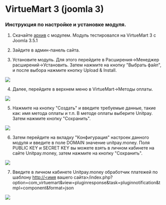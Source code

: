 # VirtueMart 3 \(joomla 3\)

### Инструкция по настройке и установке модуля. <a id="instrukciya-po-nastroike-i-ustanovke-modulya"></a>

1. Скачайте [архив](https://github.com/unitpay/virtuemart-module/archive/master.zip) с модулем. Модуль тестировался на VirtueMart 3 с Joomla 3.5.1

2. Зайдите в админ-панель сайта.

3. Установите модуль. Для этого перейдите в Расширения-&gt;Менеджер расширений-&gt;Установить. Затем нажмите на кнопку "Выбрать файл", и после выбора нажмите кнопку Upload & Install.

![](https://d33v4339jhl8k0.cloudfront.net/docs/assets/551a91dbe4b0221aadf24410/images/57891cbdc697912dee72b9bd/file-ZnqxZL1aUp.png)

4. Далее, перейдите в верхнем меню в VirtueMart-&gt;Методы оплаты.

![](https://d33v4339jhl8k0.cloudfront.net/docs/assets/551a91dbe4b0221aadf24410/images/57891ce4c697912dee72b9be/file-Ca3lNwEm7r.png)

5. Нажмите на кнопку "Создать" и введите требуемые данные, такие как: имя метода оплаты и т.п. В методе оплаты выберите Unitpay. Затем нажмите кнопку "Сохранить".

![](https://d33v4339jhl8k0.cloudfront.net/docs/assets/551a91dbe4b0221aadf24410/images/57891cf8c697912dee72b9bf/file-8LMiJ7nHUN.png)

6. Затем перейдите на вкладку "Конфигурация" настроек данного модуля и введите в поле DOMAIN значение unitpay.money. Поля PUBLIC KEY и SECRET KEY вы можете взять в личном кабинете на сайте Unitpay.money, затем нажмите на кнопку "Сохранить".

![](https://d33v4339jhl8k0.cloudfront.net/docs/assets/551a91dbe4b0221aadf24410/images/5e674e902c7d3a7e9ae8ed2a/file-OhmvJJMNF3.png)

7. Введите в личном кабинете Unitpay.money обработчик платежей по шаблону [http://&lt;имя](http://xn--/%3C-5ddu8i/) вашего сайта&gt;/index.php?option=com\_virtuemart&view=pluginresponse&task=pluginnotification&tmpl=component&format=json

![](https://d33v4339jhl8k0.cloudfront.net/docs/assets/551a91dbe4b0221aadf24410/images/57891d68c697912dee72b9c2/file-yUsASL61kJ.png)


